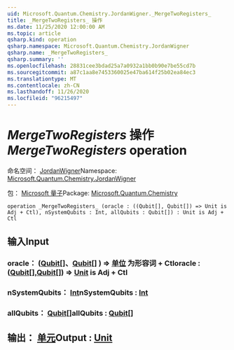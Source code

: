 ```yaml
---
uid: Microsoft.Quantum.Chemistry.JordanWigner._MergeTwoRegisters_
title: _MergeTwoRegisters_ 操作
ms.date: 11/25/2020 12:00:00 AM
ms.topic: article
qsharp.kind: operation
qsharp.namespace: Microsoft.Quantum.Chemistry.JordanWigner
qsharp.name: _MergeTwoRegisters_
qsharp.summary: ''
ms.openlocfilehash: 28831cee3bdad25a7a0932a1bb0b90e7be55cd7b
ms.sourcegitcommit: a87c1aa8e7453360025e47ba614f25b02ea84ec3
ms.translationtype: MT
ms.contentlocale: zh-CN
ms.lasthandoff: 11/26/2020
ms.locfileid: "96215497"
---
```

# <a name="_mergetworegisters_-operation"></a><span data-ttu-id="655a2-102">_MergeTwoRegisters_ 操作</span><span class="sxs-lookup"><span data-stu-id="655a2-102">_MergeTwoRegisters_ operation</span></span>

<span data-ttu-id="655a2-103">命名空间： [JordanWigner](xref:Microsoft.Quantum.Chemistry.JordanWigner)</span><span class="sxs-lookup"><span data-stu-id="655a2-103">Namespace: [Microsoft.Quantum.Chemistry.JordanWigner](xref:Microsoft.Quantum.Chemistry.JordanWigner)</span></span>

<span data-ttu-id="655a2-104">包： [Microsoft 量子](https://nuget.org/packages/Microsoft.Quantum.Chemistry)</span><span class="sxs-lookup"><span data-stu-id="655a2-104">Package: [Microsoft.Quantum.Chemistry](https://nuget.org/packages/Microsoft.Quantum.Chemistry)</span></span>




```qsharp
operation _MergeTwoRegisters_ (oracle : ((Qubit[], Qubit[]) => Unit is Adj + Ctl), nSystemQubits : Int, allQubits : Qubit[]) : Unit is Adj + Ctl
```


## <a name="input"></a><span data-ttu-id="655a2-105">输入</span><span class="sxs-lookup"><span data-stu-id="655a2-105">Input</span></span>

### <a name="oracle--qubitqubit--unit--is-adj--ctl"></a><span data-ttu-id="655a2-106">oracle： ([Qubit](xref:microsoft.quantum.lang-ref.qubit)[]、[Qubit](xref:microsoft.quantum.lang-ref.qubit)[] ) => [单位](xref:microsoft.quantum.lang-ref.unit)  为形容词 + Ctl</span><span class="sxs-lookup"><span data-stu-id="655a2-106">oracle : ([Qubit](xref:microsoft.quantum.lang-ref.qubit)[],[Qubit](xref:microsoft.quantum.lang-ref.qubit)[]) => [Unit](xref:microsoft.quantum.lang-ref.unit)  is Adj + Ctl</span></span>




### <a name="nsystemqubits--int"></a><span data-ttu-id="655a2-107">nSystemQubits： [Int](xref:microsoft.quantum.lang-ref.int)</span><span class="sxs-lookup"><span data-stu-id="655a2-107">nSystemQubits : [Int](xref:microsoft.quantum.lang-ref.int)</span></span>




### <a name="allqubits--qubit"></a><span data-ttu-id="655a2-108">allQubits： [Qubit](xref:microsoft.quantum.lang-ref.qubit)[]</span><span class="sxs-lookup"><span data-stu-id="655a2-108">allQubits : [Qubit](xref:microsoft.quantum.lang-ref.qubit)[]</span></span>





## <a name="output--unit"></a><span data-ttu-id="655a2-109">输出： [单元](xref:microsoft.quantum.lang-ref.unit)</span><span class="sxs-lookup"><span data-stu-id="655a2-109">Output : [Unit](xref:microsoft.quantum.lang-ref.unit)</span></span>

